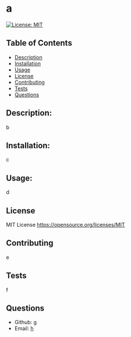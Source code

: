 # a
  
  [![License: MIT](https://img.shields.io/badge/License-MIT-yellow.svg)](https://opensource.org/licenses/MIT)
  
  
  ## Table of Contents
  - [Description](#description)
  - [Installation](#installation)
  - [Usage](#usage)
  - [License](#license)
  - [Contributing](#contributing)
  - [Tests](#tests)
  - [Questions](#questions)

  ## Description:
  b
  ## Installation:
  c
  ## Usage:
  d
  ## License
  MIT License
  https://opensource.org/licenses/MIT
  ## Contributing
  e
  ## Tests
  f
  ## Questions
  - Github: [g](https://github.com/g)
  - Email: [h](mailto:user@example.com)